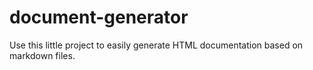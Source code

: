 # document-generator
Use this little project to easily generate HTML documentation based on markdown
files.

